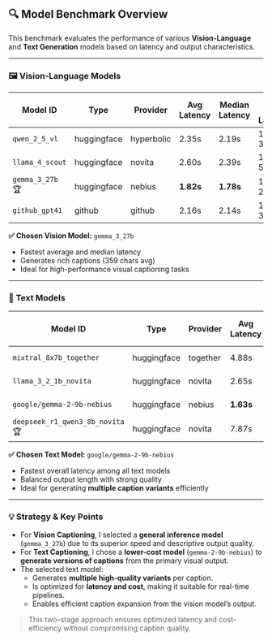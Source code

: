 ## 🔍 Model Benchmark Overview

This benchmark evaluates the performance of various **Vision-Language** and **Text Generation** models based on latency and output characteristics.

---

### 🖼️ Vision-Language Models

| Model ID        | Type        | Provider   | Avg Latency | Median Latency | Min / Max Latency | Avg Caption Length |
|-----------------|-------------|------------|-------------|----------------|--------------------|---------------------|
| `qwen_2_5_vl`    | huggingface | hyperbolic | 2.35s       | 2.19s          | 1.47s / 3.93s      | 296 chars           |
| `llama_4_scout`  | huggingface | novita     | 2.60s       | 2.39s          | 1.17s / 5.78s      | 243 chars           |
| `gemma_3_27b` 🏆 | huggingface | nebius     | **1.82s**   | **1.78s**      | 1.32s / 2.40s      | 359 chars           |
| `github_gpt41`   | github      | github     | 2.16s       | 2.14s          | 1.20s / 3.82s      | 239 chars           |

**✅ Chosen Vision Model:** `gemma_3_27b`  
- Fastest average and median latency  
- Generates rich captions (359 chars avg)  
- Ideal for high-performance visual captioning tasks

---

### 📄 Text Models

| Model ID                      | Type        | Provider   | Avg Latency | Median Latency | Avg Captions/Request | Total Captions | Avg Response Length |
|-------------------------------|-------------|------------|-------------|----------------|-----------------------|----------------|----------------------|
| `mixtral_8x7b_together`       | huggingface | together   | 4.88s       | 3.73s          | 3.0                   | 27             | 374 chars            |
| `llama_3_2_1b_novita`         | huggingface | novita     | 2.65s       | 2.70s          | 3.0                   | 27             | 599 chars            |
| `google/gemma-2-9b-nebius`    | huggingface | nebius     | **1.63s**   | **1.45s**      | 3.0                   | 30             | 531 chars            |
| `deepseek_r1_qwen3_8b_novita` 🏆 | huggingface | novita     | 7.87s       | 7.80s          | 3.0                   | 27             | **2414 chars**        |

**✅ Chosen Text Model:** `google/gemma-2-9b-nebius`  
- Fastest overall latency among all text models  
- Balanced output length with strong quality  
- Ideal for generating **multiple caption variants** efficiently

---

### 💡 Strategy & Key Points

- For **Vision Captioning**, I selected a **general inference model** (`gemma_3_27b`) due to its superior speed and descriptive output quality.
- For **Text Captioning**, I chose a **lower-cost model** (`gemma-2-9b-nebius`) to **generate versions of captions** from the primary visual output.
- The selected text model:
  - Generates **multiple high-quality variants** per caption.
  - Is optimized for **latency and cost**, making it suitable for real-time pipelines.
  - Enables efficient caption expansion from the vision model’s output.

> This two-stage approach ensures optimized latency and cost-efficiency without compromising caption quality.
